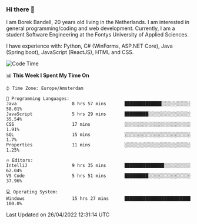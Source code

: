 ### Hi there 👋

I am Borek Bandell, 20 years old living in the Netherlands. I am interested in general programming/coding and web development. Currently, I am a student Software Engineering at the Fontys University of Applied Sciences.

I have experience with: Python, C# (WinForms, ASP.NET Core), Java (Spring boot), JavaScript (ReactJS), HTML and CSS.

<!--START_SECTION:waka-->
![Code Time](http://img.shields.io/badge/Code%20Time-107%20hrs%2027%20mins-blue)

📊 **This Week I Spent My Time On** 

```text
⌚︎ Time Zone: Europe/Amsterdam

💬 Programming Languages: 
Java                     8 hrs 57 mins       ██████████████░░░░░░░░░░░   58.01% 
JavaScript               5 hrs 29 mins       █████████░░░░░░░░░░░░░░░░   35.54% 
CSS                      17 mins             ░░░░░░░░░░░░░░░░░░░░░░░░░   1.91% 
SQL                      15 mins             ░░░░░░░░░░░░░░░░░░░░░░░░░   1.7% 
Properties               11 mins             ░░░░░░░░░░░░░░░░░░░░░░░░░   1.25%

🔥 Editors: 
IntelliJ                 9 hrs 35 mins       ███████████████░░░░░░░░░░   62.04% 
VS Code                  5 hrs 51 mins       █████████░░░░░░░░░░░░░░░░   37.96%

💻 Operating System: 
Windows                  15 hrs 27 mins      █████████████████████████   100.0%

```


 Last Updated on 26/04/2022 12:31:14 UTC
<!--END_SECTION:waka-->

<!--**tcBorek2002/tcBorek2002** is a ✨ _special_ ✨ repository because its `README.md` (this file) appears on your GitHub profile.

Here are some ideas to get you started:

- 🔭 I’m currently working on ...
- 🌱 I’m currently learning ...
- 👯 I’m looking to collaborate on ...
- 🤔 I’m looking for help with ...
- 💬 Ask me about ...
- 📫 How to reach me: ...
- 😄 Pronouns: ...
- ⚡ Fun fact: ...
-->
